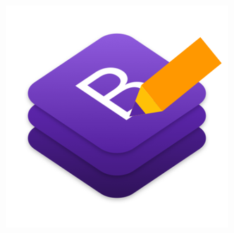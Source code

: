 ![IGBootstrap (Input Generator Bootstrap) adalah sebuah Tools yang dapat anda gunakan untuk membuat Form Input Bootstrap ](assets/img/favicon.png)
